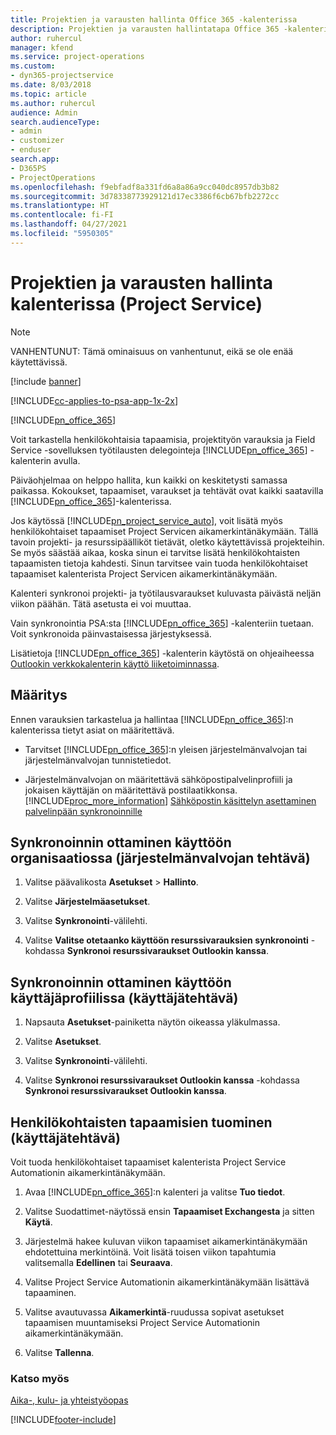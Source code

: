 ```yaml
---
title: Projektien ja varausten hallinta Office 365 -kalenterissa
description: Projektien ja varausten hallintatapa Office 365 -kalenterissa
author: ruhercul
manager: kfend
ms.service: project-operations
ms.custom:
- dyn365-projectservice
ms.date: 8/03/2018
ms.topic: article
ms.author: ruhercul
audience: Admin
search.audienceType:
- admin
- customizer
- enduser
search.app:
- D365PS
- ProjectOperations
ms.openlocfilehash: f9ebfadf8a331fd6a8a86a9cc040dc8957db3b82
ms.sourcegitcommit: 3d78338773929121d17ec3386f6cb67bfb2272cc
ms.translationtype: HT
ms.contentlocale: fi-FI
ms.lasthandoff: 04/27/2021
ms.locfileid: "5950305"
---
```

# <a name="manage-projects-and-bookings-in-your-calendar-project-service"></a>Projektien ja varausten hallinta kalenterissa (Project Service)

> [!Note]
> VANHENTUNUT: Tämä ominaisuus on vanhentunut, eikä se ole enää käytettävissä.

[!include [banner](../includes/psa-now-project-operations.md)]

[!INCLUDE[cc-applies-to-psa-app-1x-2x](../includes/cc-applies-to-psa-app-1x-2x.md)]

[!INCLUDE[pn_office_365](../includes/pn-office-365.md)] 

Voit tarkastella henkilökohtaisia tapaamisia, projektityön varauksia ja Field Service -sovelluksen työtilausten delegointeja [!INCLUDE[pn_office_365](../includes/pn-office-365.md)] -kalenterin avulla.  
  
 Päiväohjelmaa on helppo hallita, kun kaikki on keskitetysti samassa paikassa. Kokoukset, tapaamiset, varaukset ja tehtävät ovat kaikki saatavilla [!INCLUDE[pn_office_365](../includes/pn-office-365.md)]-kalenterissa.  
  
 Jos käytössä [!INCLUDE[pn_project_service_auto](../includes/pn-project-service-auto.md)], voit lisätä myös henkilökohtaiset tapaamiset Project Servicen aikamerkintänäkymään. Tällä tavoin projekti- ja resurssipäälliköt tietävät, oletko käytettävissä projekteihin. Se myös säästää aikaa, koska sinun ei tarvitse lisätä henkilökohtaisten tapaamisten tietoja kahdesti. Sinun tarvitsee vain tuoda henkilökohtaiset tapaamiset kalenterista Project Servicen aikamerkintänäkymään.  
  
 Kalenteri synkronoi projekti- ja työtilausvaraukset kuluvasta päivästä neljän viikon päähän. Tätä asetusta ei voi muuttaa.  
  
 Vain synkronointia PSA:sta [!INCLUDE[pn_office_365](../includes/pn-office-365.md)] -kalenteriin tuetaan. Voit synkronoida päinvastaisessa järjestyksessä. 
  
 Lisätietoja [!INCLUDE[pn_office_365](../includes/pn-office-365.md)] -kalenterin käytöstä on ohjeaiheessa [Outlookin verkkokalenterin käyttö liiketoiminnassa](https://support.office.com/article/Calendar-in-Outlook-on-the-web-for-business-5219c457-d1fe-4c2f-9032-1a816b88e936).  
  
## <a name="setup"></a>Määritys  
 Ennen varauksien tarkastelua ja hallintaa [!INCLUDE[pn_office_365](../includes/pn-office-365.md)]:n kalenterissa tietyt asiat on määritettävä.  
  
- Tarvitset [!INCLUDE[pn_office_365](../includes/pn-office-365.md)]:n yleisen järjestelmänvalvojan tai järjestelmänvalvojan tunnistetiedot.  
  
- Järjestelmänvalvojan on määritettävä sähköpostipalvelinprofiili ja jokaisen käyttäjän on määritettävä postilaatikkonsa. [!INCLUDE[proc_more_information](../includes/proc-more-information.md)] [Sähköpostin käsittelyn asettaminen palvelinpään synkronoinnille](/dynamics365/customerengagement/on-premises/admin/set-up-server-side-synchronization-of-email-appointments-contacts-and-tasks)  
  
## <a name="turn-on-synchronization-for-your-organization-admin-task"></a>Synkronoinnin ottaminen käyttöön organisaatiossa (järjestelmänvalvojan tehtävä)  
  
1.  Valitse päävalikosta **Asetukset** > **Hallinto**.  
  
2.  Valitse **Järjestelmäasetukset**.  
  
3.  Valitse **Synkronointi**-välilehti.  
  
4.  Valitse **Valitse otetaanko käyttöön resurssivarauksien synkronointi** -kohdassa **Synkronoi resurssivaraukset Outlookin kanssa**.  
  
## <a name="turn-on-synchronization-for-your-user-profile-user-task"></a>Synkronoinnin ottaminen käyttöön käyttäjäprofiilissa (käyttäjätehtävä)  
  
1.  Napsauta **Asetukset**-painiketta näytön oikeassa yläkulmassa.  
  
2.  Valitse **Asetukset**.  
  
3.  Valitse **Synkronointi**-välilehti.  
  
4.  Valitse **Synkronoi resurssivaraukset Outlookin kanssa** -kohdassa **Synkronoi resurssivaraukset Outlookin kanssa**.  
  
## <a name="import-your-personal-appointments-user-task"></a>Henkilökohtaisten tapaamisien tuominen (käyttäjätehtävä)  
 Voit tuoda henkilökohtaiset tapaamiset kalenterista Project Service Automationin aikamerkintänäkymään.  
  
1. Avaa [!INCLUDE[pn_office_365](../includes/pn-office-365.md)]:n kalenteri ja valitse **Tuo tiedot**.  
  
2. Valitse Suodattimet-näytössä ensin **Tapaamiset Exchangesta** ja sitten **Käytä**.  
  
3. Järjestelmä hakee kuluvan viikon tapaamiset aikamerkintänäkymään ehdotettuina merkintöinä. Voit lisätä toisen viikon tapahtumia valitsemalla **Edellinen** tai **Seuraava**.  
  
4. Valitse Project Service Automationin aikamerkintänäkymään lisättävä tapaaminen.  
  
5. Valitse avautuvassa **Aikamerkintä**-ruudussa sopivat asetukset tapaamisen muuntamiseksi Project Service Automationin aikamerkintänäkymään.  
  
6. Valitse **Tallenna**.  
  
### <a name="see-also"></a>Katso myös  
 [Aika-, kulu- ja yhteistyöopas](../psa/time-expense-collaboration-guide.md)


[!INCLUDE[footer-include](../includes/footer-banner.md)]